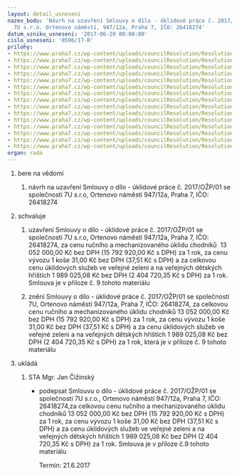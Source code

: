 ```yaml
---
layout: detail_usneseni
nazev_bodu: 'Návrh na uzavření Smlouvy o dílo - úklidové práce č. 2017/OŽP/01 se společností
  7U s.r.o. Ortenovo náměstí, 947/12a, Praha 7, IČO: 26418274'
datum_vzniku_usneseni: '2017-06-20 00:00:00'
cislo_usneseni: '0596/17-R'
prilohy:
- https://www.praha7.cz/wp-content/uploads/councilResolution/Resolutions/29278/export/Dohoda_ukoncenispoluprace_7UBY~219148.docx
- https://www.praha7.cz/wp-content/uploads/councilResolution/Resolutions/29278/export/smlouva7UBY~219147.pdf
- https://www.praha7.cz/wp-content/uploads/councilResolution/Resolutions/29278/export/Dodatekc17UBY~219146.pdf
- https://www.praha7.cz/wp-content/uploads/councilResolution/Resolutions/29278/export/7UBY_dodatek_2~219145.pdf
- https://www.praha7.cz/wp-content/uploads/councilResolution/Resolutions/29278/export/7UBY_dodatekc3~219144.pdf
- https://www.praha7.cz/wp-content/uploads/councilResolution/Resolutions/29278/export/UBY_dodatek4~219143.pdf
- https://www.praha7.cz/wp-content/uploads/councilResolution/Resolutions/29278/export/7UBY_dodatek5~219142.pdf
- https://www.praha7.cz/wp-content/uploads/councilResolution/Resolutions/29278/export/Dodatekc6final~219141.docx
- https://www.praha7.cz/wp-content/uploads/councilResolution/Resolutions/29278/export/Sedmaubytovacinovasmlouva3~219140.docx
- https://www.praha7.cz/wp-content/uploads/councilResolution/Resolutions/29278/export/KopiePriloha1kesmlouveodcervna~219139.xlsx
- https://www.praha7.cz/wp-content/uploads/councilResolution/Resolutions/29278/export/7U_Priloha2kesmlouve~219138.xlsx
- https://www.praha7.cz/wp-content/uploads/councilResolution/Resolutions/29278/export/7U_Priloha3zelenFIN_zamykami~219137.xls
- https://www.praha7.cz/wp-content/uploads/councilResolution/Resolutions/29278/export/7U_vypis~219136.pdf
- https://www.praha7.cz/wp-content/uploads/councilResolution/Resolutions/29278/export/7UUdajeosubjektechDPH~219135.docx
- https://www.praha7.cz/wp-content/uploads/councilResolution/Resolutions/29278/export/export~295785.pdf
organ: rada
---
```

<ol id="urzList" class="urzList_view"><li id="" class="urzClass1"><span name="1">bere na vědomí</span><ol class="urzOlClass"><li style="text-align: left;" id="" class="urzClass2"><span><p>návrh na uzavření Smlouvy o dílo - úklidové práce č. 2017/OŽP/01 se společností 7U s.r.o, Ortenovo náměstí 947/12a, Praha 7, IČO: 26418274</p></span></li></ol></li><li id="" class="urzClass1"><span name="24">schvaluje</span><ol class="urzOlClass" id=""><li style="text-align: left;" id="" class="urzClass2"><span><p>uzavření Smlouvy o dílo - úklidové práce č. 2017/OŽP/01 se společností 7U s.r.o, Ortenovo náměstí 947/12a, Praha 7, IČO: 26418274, za cenu ručního a mechanizovaného úklidu chodníků&nbsp; 13 052 000,00 Kč bez DPH (15 792 920,00 Kč s DPH) za 1 rok, za cenu vývozu 1 koše 31,00 Kč bez DPH (37,51 Kč s DPH) a za celkovou cenu úklidových služeb ve veřejné zeleni a na veřejných dětských hřištích 1 989 025,08 Kč bez DPH (2 404 720,35 Kč s DPH) za 1 rok. Smlouva je v příloze č. 9 tohoto materiálu<br></p></span></li><li style="text-align: left;" id="" class="urzClass2"><span><p>znění Smlouvy o dílo - úklidové práce č. 2017/OŽP/01 se společností 7U, Ortenovo náměstí 947/12a, Praha 7, IČO: 26418274, za celkovou cenu ručního a mechanizovaného úklidu chodníků 13 052 000,00 Kč bez DPH (15 792 920,00 Kč s DPH) za 1 rok, za cenu vývozu 1 koše 31,00 Kč bez DPH (37,51 Kč s DPH) a za cenu úklidových služeb ve veřejné zeleni a na veřejných dětských hřištích&nbsp;1 989 025,08 Kč bez DPH (2 404 720,35 Kč s DPH) za 1 rok, která je v příloze č. 9 tohoto materiálu<br></p></span></li></ol></li><li class="urzClass1" id="urzUkoly"><span name="1">ukládá</span><ol class="urzOlClass"><li class="urzClass2"><span><p>STA Mgr. Jan Čižinský</p></span><ul class="urzUlClass"><li class="urzClass3"><span><p>podepsat Smlouvu o dílo - úklidové práce č. 2017/OŽP/01 se společností 7U s.r.o., Ortenovo náměstí 947/12a, Praha 7, IČO: 26418274,za celkovou cenu ručního a mechanizovaného úklidu chodníků  13 052 000,00 Kč bez DPH (15 792 920,00 Kč s DPH) za 1 rok, za cenu vývozu 1 koše 31,00 Kč bez DPH (37,51 Kč s DPH) a za cenu úklidových služeb ve veřejné zeleni a na veřejných dětských hřištích  1 989 025,08 Kč bez DPH (2 404 720,35 Kč s DPH) za 1 rok. Smlouva je v příloze č.9 tohoto materiálu</p></span><span class="urzUkolTermin">  Termín:&nbsp;21.6.2017</span></li></ul></li></ol></li></ol>